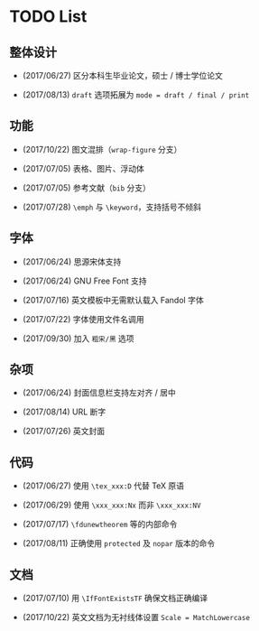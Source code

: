 # TODO List

## 整体设计

- (2017/06/27) 区分本科生毕业论文，硕士 / 博士学位论文

- (2017/08/13) `draft` 选项拓展为 `mode = draft / final / print`

## 功能

- (2017/10/22) 图文混排（`wrap-figure` 分支）

- (2017/07/05) 表格、图片、浮动体

- (2017/07/05) 参考文献（`bib` 分支）

- (2017/07/28) `\emph` 与 `\keyword`，支持括号不倾斜

## 字体

- (2017/06/24) 思源宋体支持

- (2017/06/24) GNU Free Font 支持

- (2017/07/16) 英文模板中无需默认载入 Fandol 字体

- (2017/07/22) 字体使用文件名调用

- (2017/09/30) 加入 `粗宋/黑` 选项

## 杂项

- (2017/06/24) 封面信息栏支持左对齐 / 居中

- (2017/08/14) URL 断字

- (2017/07/26) 英文封面

## 代码

- (2017/06/27) 使用 `\tex_xxx:D` 代替 TeX 原语

- (2017/06/29) 使用 `\xxx_xxx:Nx` 而非 `\xxx_xxx:NV`

- (2017/07/17) `\fdunewtheorem` 等的内部命令

- (2017/08/11) 正确使用 `protected` 及 `nopar` 版本的命令

## 文档

- (2017/07/10) 用 `\IfFontExistsTF` 确保文档正确编译

- (2017/10/22) 英文文档为无衬线体设置 `Scale = MatchLowercase`
